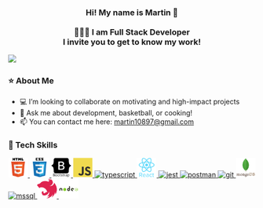 <h3 align="center">Hi! My name is Martin 👋 <br><br>
    👨🏻‍💻 I am <strong>Full Stack Developer</strong><br>I invite you to get to know my work!</h3>


![](https://i.imgur.com/rYABupD.jpg?1)
    <h3>⭐ About Me</h3>
    <ul>
      <li>💻 I’m looking to collaborate on motivating and high-impact projects </li>
      <li>💬 Ask me about development, basketball, or cooking!</li>
      <li>📫 You can contact me here: martin10897@gmail.com</li>
    </ul>
    <h3>🚀 Tech Skills</h3>
    <p>
       <a href="https://www.w3.org/html/" target="_blank" rel="noreferrer">
        <img
          src="https://raw.githubusercontent.com/devicons/devicon/master/icons/html5/html5-original-wordmark.svg"
          alt="html5"
          width="40"
          height="40"
        />
      </a>
      <a href="https://www.w3schools.com/css/" target="_blank" rel="noreferrer">
        <img
          src="https://raw.githubusercontent.com/devicons/devicon/master/icons/css3/css3-original-wordmark.svg"
          alt="css3"
          width="40"
          height="40"
        />
      </a>
      <a href="https://getbootstrap.com" target="_blank" rel="noreferrer">
        <img
          src="https://raw.githubusercontent.com/devicons/devicon/master/icons/bootstrap/bootstrap-plain-wordmark.svg"
          alt="bootstrap"
          width="40"
          height="40"
        />
      </a>
      <a href="https://developer.mozilla.org/en-US/docs/Web/JavaScript" target="_blank" rel="noreferrer">
        <img
          src="https://raw.githubusercontent.com/devicons/devicon/master/icons/javascript/javascript-original.svg"
          alt="javascript"
          width="40"
          height="40"
        />
      </a>
       <a href="https://www.typescriptlang.org/docs/" target="_blank" rel="noreferrer">
        <img
          src="https://upload.wikimedia.org/wikipedia/commons/thumb/4/4c/Typescript_logo_2020.svg/1200px-Typescript_logo_2020.svg.png"
          alt="typescript"
          width="40"
          height="40"
        />
      </a>
      <a href="https://reactjs.org/" target="_blank" rel="noreferrer">
        <img
          src="https://raw.githubusercontent.com/devicons/devicon/master/icons/react/react-original-wordmark.svg"
          alt="react"
          width="40"
          height="40"
        />
      </a>
      <a href="https://jestjs.io" target="_blank" rel="noreferrer">
        <img
          src="https://www.vectorlogo.zone/logos/jestjsio/jestjsio-icon.svg"
          alt="jest"
          width="40"
          height="40"
        />
      </a>
      <a href="https://postman.com" target="_blank" rel="noreferrer">
        <img
          src="https://www.vectorlogo.zone/logos/getpostman/getpostman-icon.svg"
          alt="postman"
          width="40"
          height="40"
        />
      </a>
      <a href="https://git-scm.com/" target="_blank" rel="noreferrer">
        <img
          src="https://www.vectorlogo.zone/logos/git-scm/git-scm-icon.svg"
          alt="git"
          width="40"
          height="40"
        />
      </a>
      <a href="https://www.mongodb.com/" target="_blank" rel="noreferrer"> 
        <img 
          src="https://raw.githubusercontent.com/devicons/devicon/master/icons/mongodb/mongodb-original-wordmark.svg" 
          alt="mongodb" 
          width="40" 
          height="40"/> 
      </a> 
      <a href="https://www.microsoft.com/en-us/sql-server" target="_blank" rel="noreferrer"> 
        <img 
          src="https://www.svgrepo.com/show/303229/microsoft-sql-server-logo.svg" 
          alt="mssql" 
          width="40" 
          height="40"/> 
      </a> 
      <a href="https://nestjs.com/" target="_blank" rel="noreferrer"> 
        <img 
          src="https://raw.githubusercontent.com/devicons/devicon/master/icons/nestjs/nestjs-plain.svg" 
          alt="nestjs" 
          width="40" 
          height="40"/> 
      </a> 
      <a href="https://nodejs.org" target="_blank" rel="noreferrer"> 
        <img 
          src="https://raw.githubusercontent.com/devicons/devicon/master/icons/nodejs/nodejs-original-wordmark.svg" 
          alt="nodejs" 
          width="40" 
          height="40"/> 
      </a>
    </p>
